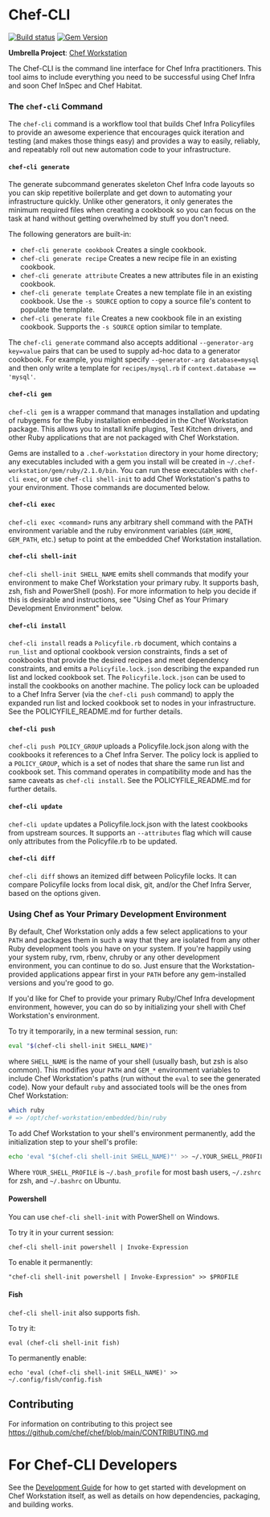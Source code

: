 # Chef-CLI

[![Build status](https://badge.buildkite.com/c0b83a31c5491c6321949a96f20c628c803409387e9d7e770a.svg?branch=master)](https://buildkite.com/chef-oss/chef-chef-cli-master-verify)
[![Gem Version](https://badge.fury.io/rb/chef-cli.svg)](https://badge.fury.io/rb/chef-cli)

**Umbrella Project**: [Chef Workstation](https://github.com/chef/chef-oss-practices/blob/main/projects/chef-workstation.md)

The Chef-CLI is the command line interface for Chef Infra practitioners. This tool aims to include everything you need to be successful using Chef Infra and soon Chef InSpec and Chef Habitat.

### The `chef-cli` Command

The `chef-cli` command is a workflow tool that builds Chef Infra Policyfiles to provide an awesome experience that encourages quick iteration and testing (and makes those things easy) and provides a way to easily, reliably, and repeatably roll out new automation code to your infrastructure.

#### `chef-cli generate`

The generate subcommand generates skeleton Chef Infra code layouts so you can skip repetitive boilerplate and get down to automating your infrastructure quickly. Unlike other generators, it only generates the minimum required files when creating a cookbook so you can focus on the task at hand without getting overwhelmed by stuff you don't need.

The following generators are built-in:

* `chef-cli generate cookbook` Creates a single cookbook.
* `chef-cli generate recipe` Creates a new recipe file in an existing cookbook.
* `chef-cli generate attribute` Creates a new attributes file in an existing cookbook.
* `chef-cli generate template` Creates a new template file in an existing cookbook. Use the `-s SOURCE` option to copy a source file's content to populate the template.
* `chef-cli generate file` Creates a new cookbook file in an existing cookbook. Supports the `-s SOURCE` option similar to template.

The `chef-cli generate` command also accepts additional `--generator-arg key=value` pairs that can be used to supply ad-hoc data to a generator cookbook. For example, you might specify `--generator-arg database=mysql` and then only write a template for `recipes/mysql.rb` if `context.database == 'mysql'`.

#### `chef-cli gem`

`chef-cli gem` is a wrapper command that manages installation and updating of rubygems for the Ruby installation embedded in the Chef Workstation package. This allows you to install knife plugins, Test Kitchen drivers, and other Ruby applications that are not packaged with Chef Workstation.

Gems are installed to a `.chef-workstation` directory in your home directory; any
executables included with a gem you install will be created in
`~/.chef-workstation/gem/ruby/2.1.0/bin`. You can run these executables with
`chef-cli exec`, or use `chef-cli shell-init` to add Chef Workstation's paths to
your environment. Those commands are documented below.

#### `chef-cli exec`
`chef-cli exec <command>` runs any arbitrary shell command with the PATH
environment variable and the ruby environment variables (`GEM_HOME`,
`GEM_PATH`, etc.) setup to point at the embedded Chef Workstation installation.

#### `chef-cli shell-init`
`chef-cli shell-init SHELL_NAME` emits shell commands that modify your
environment to make Chef Workstation your primary ruby. It supports bash, zsh,
fish and PowerShell (posh). For more information to help you decide if
this is desirable and instructions, see "Using Chef as Your Primary
Development Environment" below.

#### `chef-cli install`
`chef-cli install` reads a `Policyfile.rb` document, which contains a
`run_list` and optional cookbook version constraints, finds a set of
cookbooks that provide the desired recipes and meet dependency
constraints, and emits a `Policyfile.lock.json` describing the expanded
run list and locked cookbook set. The `Policyfile.lock.json` can be used
to install the cookbooks on another machine. The policy lock can be
uploaded to a Chef Infra Server (via the `chef-cli push` command) to apply
the expanded run list and locked cookbook set to nodes in your
infrastructure. See the POLICYFILE_README.md for further details.

#### `chef-cli push`
`chef-cli push POLICY_GROUP` uploads a Policyfile.lock.json along with the
cookbooks it references to a Chef Infra Server. The policy lock is applied
to a `POLICY_GROUP`, which is a set of nodes that share the same run list
and cookbook set. This command operates in compatibility mode and has the
same caveats as `chef-cli install`. See the POLICYFILE_README.md for
further details.

#### `chef-cli update`
`chef-cli update` updates a Policyfile.lock.json with the latest cookbooks
from upstream sources. It supports an `--attributes` flag which will
cause only attributes from the Policyfile.rb to be updated.

#### `chef-cli diff`
`chef-cli diff` shows an itemized diff between Policyfile locks. It can
compare Policyfile locks from local disk, git, and/or the Chef Infra Server,
based on the options given.

### Using Chef as Your Primary Development Environment

By default, Chef Workstation only adds a few select applications to your `PATH`
and packages them in such a way that they are isolated from any other
Ruby development tools you have on your system. If you're happily using
your system ruby, rvm, rbenv, chruby or any other development
environment, you can continue to do so. Just ensure that the Workstation-
provided applications appear first in your `PATH` before any
gem-installed versions and you're good to go.

If you'd like for Chef to provide your primary Ruby/Chef Infra development
environment, however, you can do so by initializing your shell with
Chef Workstation's environment.

To try it temporarily, in a new terminal session, run:

```sh
eval "$(chef-cli shell-init SHELL_NAME)"
```

where `SHELL_NAME` is the name of your shell (usually bash, but zsh is
also common). This modifies your `PATH` and `GEM_*` environment
variables to include Chef Workstation's paths (run without the `eval` to see the
generated code). Now your default `ruby` and associated tools will be
the ones from Chef Workstation:

```sh
which ruby
# => /opt/chef-workstation/embedded/bin/ruby
```

To add Chef Workstation to your shell's environment permanently, add the
initialization step to your shell's profile:

```sh
echo 'eval "$(chef-cli shell-init SHELL_NAME)"' >> ~/.YOUR_SHELL_PROFILE
```

Where `YOUR_SHELL_PROFILE` is `~/.bash_profile` for most bash users,
`~/.zshrc` for zsh, and `~/.bashrc` on Ubuntu.

#### Powershell

You can use `chef-cli shell-init` with PowerShell on Windows.

To try it in your current session:

```posh
chef-cli shell-init powershell | Invoke-Expression
```

To enable it permanently:

```posh
"chef-cli shell-init powershell | Invoke-Expression" >> $PROFILE
```

#### Fish

`chef-cli shell-init` also supports fish.

To try it:

```fish
eval (chef-cli shell-init fish)
```

To permanently enable:

```fish
echo 'eval (chef-cli shell-init SHELL_NAME)' >> ~/.config/fish/config.fish
```

## Contributing

For information on contributing to this project see <https://github.com/chef/chef/blob/main/CONTRIBUTING.md>

# For Chef-CLI Developers

See the [Development Guide](CONTRIBUTING.md) for how to get started with
development on Chef Workstation itself, as well as details on how dependencies,
packaging, and building works.
